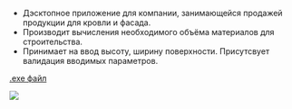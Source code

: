 - Дэсктопное приложение для компании, занимающейся продажей продукции для кровли и фасада.
- Производит вычисления необходимого объёма материалов для строительства.
- Принимает на ввод высоту, ширину поверхности. Присутсвует валидация вводимых параметров.

[.exe файл](https://drive.google.com/file/d/1_iUSb5NDCfEfMRSvzGcgVslEiWURWcGi/view?usp=share_link )

![](https://i.postimg.cc/nLk5y9X4/Screenshot-from-2023-01-05-18-49-32.png)


